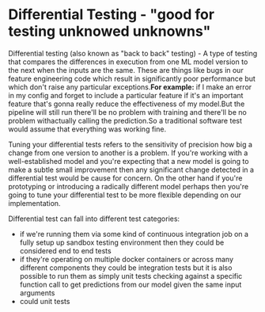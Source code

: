 # Differential Testing -  "good for testing unknowed unknowns" 

Differential testing (also known as "back to back" testing) - A type of testing that compares the differences in execution from one ML model version to the next when the inputs are the same.  These are things like bugs in our feature engineering code which result in significantly poor performance but which don't raise any particular exceptions.**For example:** if I make an error in my config and forget to include a particular feature if it's an important feature that's gonna really reduce the effectiveness of my model.But the pipeline will still run there'll be no problem with training and there'll be no problem withactually calling the prediction.So a traditional software test would assume that everything was working fine. 

Tuning your differential tests refers to the sensitivity of precision how big a change from one version to another is a problem. If you're working with a well-established model and you're expecting that a new model is going to make a subtle small improvement then any significant change detected in a differential test would be cause for concern. On the other hand if you're prototyping or introducing a radically different model perhaps then you're going to tune your differential test to be more flexible depending on our implementation.

Differential test can fall into different test categories: 
  - if we're running them via some kind of continuous integration job on a fully setup up sandbox testing environment then they could be considered end to end tests 
  - if they're operating on multiple docker containers or across many different components they could be integration tests but it is also possible to run them as simply unit tests checking against a specific function call to get predictions from our model given the same input arguments
  - could unit tests
